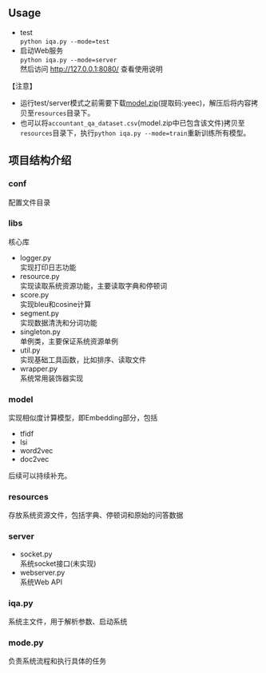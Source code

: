 ## Usage
 - test   
`python iqa.py --mode=test`
 - 启动Web服务     
`python iqa.py --mode=server`             
然后访问 http://127.0.0.1:8080/  查看使用说明    

【注意】
 - 运行test/server模式之前需要下载[model.zip](https://pan.baidu.com/s/1SPlhgofybq7tgjy2SeisEg)(提取码:yeec)，解压后将内容拷贝至`resources`目录下。   
 - 也可以将`accountant_qa_dataset.csv`(model.zip中已包含该文件)拷贝至`resources`目录下，执行`python iqa.py --mode=train`重新训练所有模型。
 

## 项目结构介绍

### conf
配置文件目录

### libs
核心库         
 - logger.py         
实现打印日志功能         
 - resource.py         
实现读取系统资源功能，主要读取字典和停顿词
 - score.py         
实现bleu和cosine计算
 - segment.py         
实现数据清洗和分词功能
 - singleton.py         
单例类，主要保证系统资源单例
 - util.py         
实现基础工具函数，比如排序、读取文件
 - wrapper.py         
系统常用装饰器实现

### model
实现相似度计算模型，即Embedding部分，包括
 - tfidf
 - lsi
 - word2vec
 - doc2vec

后续可以持续补充。

### resources
存放系统资源文件，包括字典、停顿词和原始的问答数据

### server
 - socket.py         
系统socket接口(未实现)
 - webserver.py         
系统Web API

### iqa.py
系统主文件，用于解析参数、启动系统

### mode.py
负责系统流程和执行具体的任务

